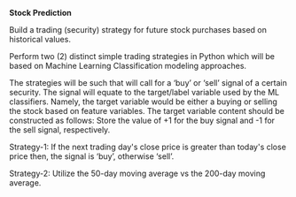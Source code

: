 **Stock Prediction**

Build a trading (security) strategy for future stock purchases based on historical values. 

Perform two (2) distinct simple trading strategies in Python which will be based on Machine Learning Classification modeling approaches. 

The strategies will be such that will call for a ‘buy’ or ‘sell’ signal of a certain security. The signal will equate to the target/label variable used by the ML classifiers. Namely, the target variable would be either a buying or selling the stock based on feature variables. The target variable content should be constructed as follows: Store the value of +1 for the buy signal and -1 for the sell signal, respectively.

Strategy-1: If the next trading day's close price is greater than today's close price then, the signal is ‘buy’, otherwise ‘sell’.

Strategy-2: Utilize the 50-day moving average vs the 200-day moving average.
